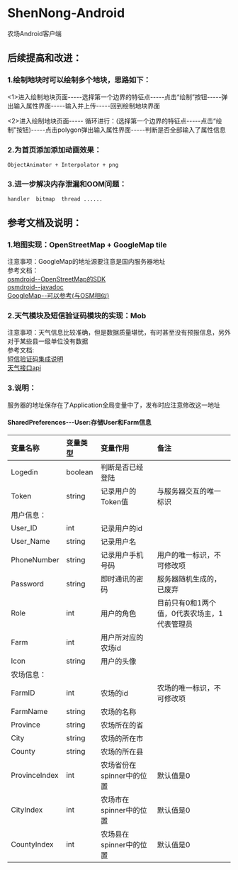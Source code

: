 # ShenNong-Android
农场Android客户端

## 后续提高和改进：

### 1.绘制地块时可以绘制多个地块，思路如下：
   <1>进入绘制地块页面-----选择第一个边界的特征点-----点击“绘制”按钮-----弹出输入属性界面-----输入并上传-----回到绘制地块界面 <br>
             
   <2>进入绘制地块页面----- 循环进行：(选择第一个边界的特征点-----点击“绘制”按钮)-----点击polygon弹出输入属性界面-----判断是否全部输入了属性信息<br>
                                                              
### 2.为首页添加添加动画效果：
    ObjectAnimator + Interpolator + png
    
### 3.进一步解决内存泄漏和OOM问题：
    handler  bitmap  thread ......
    
## 参考文档及说明：

### 1.地图实现：OpenStreetMap + GoogleMap tile 
   注意事项：GoogleMap的地址源要注意是国内服务器地址<br>
   参考文档：<br>
   [osmdroid--OpenStreetMap的SDK](https://github.com/osmdroid/osmdroid)<br>
   [osmdroid--javadoc](http://osmdroid.github.io/osmdroid/javadoc.html)<br>
   [GoogleMap--可以参考(与OSM相似)](https://developers.google.cn/maps/)<br>

### 2.天气模块及短信验证码模块的实现：Mob
   注意事项：天气信息比较准确，但是数据质量堪忧，有时甚至没有预报信息，另外对于某些县一级单位没有数据<br>
   参考文档:<br>
   [短信验证码集成说明](http://wiki.mob.com/sdk-sms-android-3-0-0/)<br>
   [天气接口api](http://api.mob.com/#/apiwiki/weather)<br>
   
### 3.说明：
   服务器的地址保存在了Application全局变量中了，发布时应注意修改这一地址 <br>
   
   #### SharedPreferences---User:存储User和Farm信息
   |变量名称|变量类型|变量作用|备注|
   |:---|:---|:---|:---|
   |Logedin|boolean|判断是否已经登陆||
   |Token|string|记录用户的Token值|与服务器交互的唯一标识|
   |用户信息：||||
   |User_ID|int|记录用户的id||
   |User_Name|string|记录用户名||
   |PhoneNumber|string|记录用户手机号码|用户的唯一标识，不可修改项|
   |Password|string|即时通讯的密码|服务器随机生成的，已废弃|
   |Role|int|用户的角色|目前只有0和1两个值，0代表农场主，1代表管理员|
   |Farm|int|用户所对应的农场id||
   |Icon|string|用户的头像||
   |农场信息：||||
   |FarmID|int|农场的id|农场的唯一标识，不可修改项|
   |FarmName|string|农场的名称||
   |Province|string|农场所在的省||
   |City|string|农场的所在市||
   |County|string|农场的所在县||
   |ProvinceIndex|int|农场省份在spinner中的位置|默认值是0|
   |CityIndex|int|农场市在spinner中的位置|默认值是0|
   |CountyIndex|int|农场县在spinner中的位置|默认值是0|
